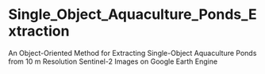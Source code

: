 # Single_Object_Aquaculture_Ponds_Extraction
An Object-Oriented Method for Extracting Single-Object Aquaculture Ponds from 10 m Resolution Sentinel-2 Images on Google Earth Engine
